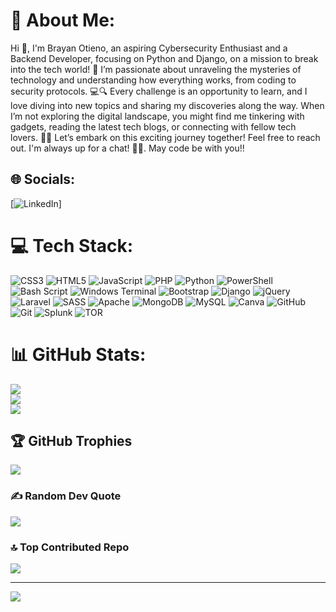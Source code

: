 # 💫 About Me:
Hi 👋, I'm Brayan Otieno, an aspiring Cybersecurity Enthusiast and a Backend Developer, focusing on Python and Django, on a mission to break into the tech world! 🚀 I’m passionate about unraveling the mysteries of technology and understanding how everything works, from coding to security protocols. 💻🔍 Every challenge is an opportunity to learn, and I love diving into new topics and sharing my discoveries along the way. When I’m not exploring the digital landscape, you might find me tinkering with gadgets, reading the latest tech blogs, or connecting with fellow tech lovers. 🤖✨ Let’s embark on this exciting journey together! Feel free to reach out. I'm always up for a chat! 💬🔐. May code be with you!!


## 🌐 Socials:
[![LinkedIn](https://img.shields.io/badge/LinkedIn-%230077B5.svg?logo=linkedin&logoColor=white)] 

# 💻 Tech Stack:
![CSS3](https://img.shields.io/badge/css3-%231572B6.svg?style=plastic&logo=css3&logoColor=white) ![HTML5](https://img.shields.io/badge/html5-%23E34F26.svg?style=plastic&logo=html5&logoColor=white) ![JavaScript](https://img.shields.io/badge/javascript-%23323330.svg?style=plastic&logo=javascript&logoColor=%23F7DF1E) ![PHP](https://img.shields.io/badge/php-%23777BB4.svg?style=plastic&logo=php&logoColor=white) ![Python](https://img.shields.io/badge/python-3670A0?style=plastic&logo=python&logoColor=ffdd54) ![PowerShell](https://img.shields.io/badge/PowerShell-%235391FE.svg?style=plastic&logo=powershell&logoColor=white) ![Bash Script](https://img.shields.io/badge/bash_script-%23121011.svg?style=plastic&logo=gnu-bash&logoColor=white) ![Windows Terminal](https://img.shields.io/badge/Windows%20Terminal-%234D4D4D.svg?style=plastic&logo=windows-terminal&logoColor=white) ![Bootstrap](https://img.shields.io/badge/bootstrap-%238511FA.svg?style=plastic&logo=bootstrap&logoColor=white) ![Django](https://img.shields.io/badge/django-%23092E20.svg?style=plastic&logo=django&logoColor=white) ![jQuery](https://img.shields.io/badge/jquery-%230769AD.svg?style=plastic&logo=jquery&logoColor=white) ![Laravel](https://img.shields.io/badge/laravel-%23FF2D20.svg?style=plastic&logo=laravel&logoColor=white) ![SASS](https://img.shields.io/badge/SASS-hotpink.svg?style=plastic&logo=SASS&logoColor=white) ![Apache](https://img.shields.io/badge/apache-%23D42029.svg?style=plastic&logo=apache&logoColor=white) ![MongoDB](https://img.shields.io/badge/MongoDB-%234ea94b.svg?style=plastic&logo=mongodb&logoColor=white) ![MySQL](https://img.shields.io/badge/mysql-4479A1.svg?style=plastic&logo=mysql&logoColor=white) ![Canva](https://img.shields.io/badge/Canva-%2300C4CC.svg?style=plastic&logo=Canva&logoColor=white) ![GitHub](https://img.shields.io/badge/github-%23121011.svg?style=plastic&logo=github&logoColor=white) ![Git](https://img.shields.io/badge/git-%23F05033.svg?style=plastic&logo=git&logoColor=white) ![Splunk](https://img.shields.io/badge/splunk-%23000000.svg?style=plastic&logo=splunk&logoColor=white) ![TOR](https://img.shields.io/badge/tor-%237E4798.svg?style=plastic&logo=tor-project&logoColor=white)
# 📊 GitHub Stats:
![](https://github-readme-stats.vercel.app/api?username=brayan-otieno&theme=merko&hide_border=false&include_all_commits=true&count_private=true)<br/>
![](https://github-readme-streak-stats.herokuapp.com/?user=brayan-otieno&theme=merko&hide_border=false)<br/>
![](https://github-readme-stats.vercel.app/api/top-langs/?username=brayan-otieno&theme=merko&hide_border=false&include_all_commits=true&count_private=true&layout=compact)

## 🏆 GitHub Trophies
![](https://github-profile-trophy.vercel.app/?username=brayan-otieno&theme=blue_navy&no-frame=true&no-bg=false&margin-w=4)

### ✍️ Random Dev Quote
![](https://quotes-github-readme.vercel.app/api?type=horizontal&theme=merko)

### 🔝 Top Contributed Repo
![](https://github-contributor-stats.vercel.app/api?username=brayan-otieno&limit=5&theme=merko&combine_all_yearly_contributions=true)

---
[![](https://visitcount.itsvg.in/api?id=brayan-otieno&icon=9&color=12)](https://visitcount.itsvg.in)

<!-- Proudly created with GPRM ( https://gprm.itsvg.in ) -->
